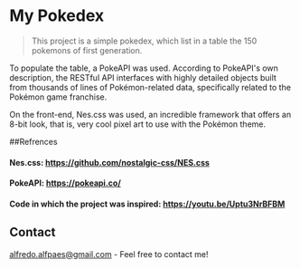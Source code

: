 # My Pokedex
> This project is a simple pokedex, which list in a table the 150 pokemons of first generation.

To populate the table, a PokeAPI was used. According to PokeAPI's own description, the RESTful API interfaces with highly detailed objects built from thousands of lines of Pokémon-related data, specifically related to the Pokémon game franchise.

On the front-end, Nes.css was used, an incredible framework that offers an 8-bit look, that is, very cool pixel art to use with the Pokémon theme.

##Refrences

#### Nes.css: https://github.com/nostalgic-css/NES.css

#### PokeAPI: https://pokeapi.co/

#### Code in which the project was inspired: https://youtu.be/Uptu3NrBFBM


## Contact
alfredo.alfpaes@gmail.com - Feel free to contact me!